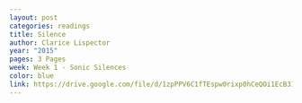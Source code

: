 ```yaml
---
layout: post
categories: readings
title: Silence
author: Clarice Lispector
year: "2015"
pages: 3 Pages
week: Week 1 - Sonic Silences
color: blue
link: https://drive.google.com/file/d/1zpPPV6C1fTEspw0rixp0hCeQOi1EcB31/view?usp=share_link
---
```

